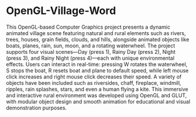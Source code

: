 # OpenGL-Village-Word
This OpenGL-based Computer Graphics project presents a dynamic animated village scene featuring natural and rural elements such as rivers, trees, houses, grain fields, clouds, and hills, alongside animated objects like boats, planes, rain, sun, moon, and a rotating waterwheel. The project supports four visual scenes—Day (press 1), Rainy Day (press 2), Night (press 3), and Rainy Night (press 4)—each with unique environmental effects. Users can interact in real-time: pressing W rotates the waterwheel, S stops the boat, R resets boat and plane to default speed, while left mouse click increases and right mouse click decreases their speed. A variety of objects have been included such as riversides, chaff, fireplace, windmill, ripples, rain splashes, stars, and even a human flying a kite. This immersive and interactive rural environment was developed using OpenGL and GLUT, with modular object design and smooth animation for educational and visual demonstration purposes.
